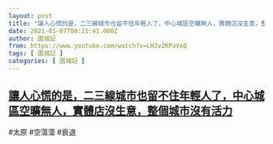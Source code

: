 ```yaml
---
layout: post
title: "讓人心慌的是，二三線城市也留不住年輕人了，中心城區空曠無人，實體店沒生意，整個城市沒有活力"
date: 2021-01-07T08:21:41.000Z
author: 圍城記
from: https://www.youtube.com/watch?v=LHJv2KPaVxQ
tags: [ 圍城記 ]
categories: [ 圍城記 ]
---
```

<!--1610007701000-->
[讓人心慌的是，二三線城市也留不住年輕人了，中心城區空曠無人，實體店沒生意，整個城市沒有活力](https://www.youtube.com/watch?v=LHJv2KPaVxQ)
------

<div>
#太原 #空蕩蕩 #衰退
</div>
